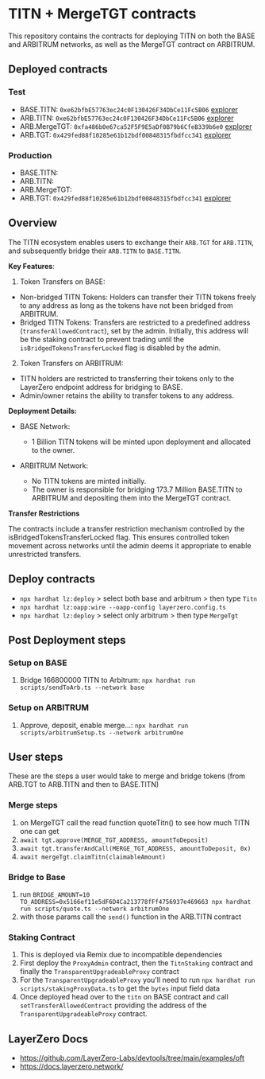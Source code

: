 # TITN + MergeTGT contracts

This repository contains the contracts for deploying TITN on both the BASE and ARBITRUM networks, as well as the MergeTGT contract on ARBITRUM.

## Deployed contracts

### Test

- BASE.TITN: `0xe62bfbE57763ec24c0F130426F34DbCe11Fc5B06` [explorer](https://basescan.org/token/0xe62bfbE57763ec24c0F130426F34DbCe11Fc5B06#code)
- ARB.TITN: `0xe62bfbE57763ec24c0F130426F34DbCe11Fc5B06` [explorer](https://arbiscan.io/token/0xe62bfbE57763ec24c0F130426F34DbCe11Fc5B06#code)
- ARB.MergeTGT: `0xfa486b0e67ca52F5F9E5aDf0B79b6CfeB339b6e0` [explorer](https://arbiscan.io/address/0xfa486b0e67ca52F5F9E5aDf0B79b6CfeB339b6e0#code)
- ARB.TGT: `0x429fed88f10285e61b12bdf00848315fbdfcc341` [explorer](https://arbiscan.io/address/0x429fed88f10285e61b12bdf00848315fbdfcc341#code)

### Production

- BASE.TITN:
- ARB.TITN:
- ARB.MergeTGT:
- ARB.TGT: `0x429fed88f10285e61b12bdf00848315fbdfcc341` [explorer](https://arbiscan.io/address/0x429fed88f10285e61b12bdf00848315fbdfcc341#code)

## Overview

The TITN ecosystem enables users to exchange their `ARB.TGT` for `ARB.TITN`, and subsequently bridge their `ARB.TITN` to `BASE.TITN`.

**Key Features**:

1. Token Transfers on BASE:

- Non-bridged TITN Tokens: Holders can transfer their TITN tokens freely to any address as long as the tokens have not been bridged from ARBITRUM.
- Bridged TITN Tokens: Transfers are restricted to a predefined address (`transferAllowedContract`), set by the admin. Initially, this address will be the staking contract to prevent trading until the `isBridgedTokensTransferLocked` flag is disabled by the admin.

2. Token Transfers on ARBITRUM:

- TITN holders are restricted to transferring their tokens only to the LayerZero endpoint address for bridging to BASE.
- Admin/owner retains the ability to transfer tokens to any address.

**Deployment Details:**

- BASE Network:

  - 1 Billion TITN tokens will be minted upon deployment and allocated to the owner.

- ARBITRUM Network:
  - No TITN tokens are minted initially.
  - The owner is responsible for bridging 173.7 Million BASE.TITN to ARBITRUM and depositing them into the MergeTGT contract.

**Transfer Restrictions**

The contracts include a transfer restriction mechanism controlled by the isBridgedTokensTransferLocked flag. This ensures controlled token movement across networks until the admin deems it appropriate to enable unrestricted transfers.

## Deploy contracts

- `npx hardhat lz:deploy` > select both base and arbitrum > then type `Titn`
- `npx hardhat lz:oapp:wire --oapp-config layerzero.config.ts`
- `npx hardhat lz:deploy` > select only arbitrum > then type `MergeTgt`

## Post Deployment steps

### Setup on BASE

1. Bridge 166800000 TITN to Arbitrum: `npx hardhat run scripts/sendToArb.ts --network base`

### Setup on ARBITRUM

1. Approve, deposit, enable merge...: `npx hardhat run scripts/arbitrumSetup.ts --network arbitrumOne`

## User steps

These are the steps a user would take to merge and bridge tokens (from ARB.TGT to ARB.TITN and then to BASE.TITN)

### Merge steps

1. on MergeTGT call the read function quoteTitn() to see how much TITN one can get
2. `await tgt.approve(MERGE_TGT_ADDRESS, amountToDeposit)`
3. `await tgt.transferAndCall(MERGE_TGT_ADDRESS, amountToDeposit, 0x)`
4. `await mergeTgt.claimTitn(claimableAmount)`

### Bridge to Base

1. run `BRIDGE_AMOUNT=10 TO_ADDRESS=0x5166ef11e5dF6D4Ca213778fFf4756937e469663 npx hardhat run scripts/quote.ts --network arbitrumOne`
2. with those params call the `send()` function in the ARB.TITN contract

### Staking Contract

1. This is deployed via Remix due to incompatible dependencies
2. First deploy the `ProxyAdmin` contract, then the `TitnStaking` contract and finally the `TransparentUpgradeableProxy` contract
3. For the `TransparentUpgradeableProxy` you'll need to run `npx hardhat run scripts/stakingProxyData.ts` to get the `bytes` input field data
4. Once deployed head over to the `titn` on BASE contract and call `setTransferAllowedContract` providing the address of the `TransparentUpgradeableProxy` contract.

## LayerZero Docs

- https://github.com/LayerZero-Labs/devtools/tree/main/examples/oft
- https://docs.layerzero.network/
